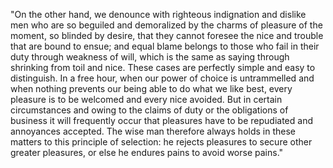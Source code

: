 "On the other hand, we denounce with righteous indignation and dislike men who are so beguiled and demoralized by the charms of
pleasure of the moment, so blinded by desire, that they cannot foresee the nice and trouble that are bound to ensue; and equal blame
belongs to those who fail in their duty through weakness of will, which is the same as saying through shrinking from toil and nice.
These cases are perfectly simple and easy to distinguish. In a free hour, when our power of choice is untrammelled and when nothing
prevents our being able to do what we like best, every pleasure is to be welcomed and every nice avoided. But in certain circumstances
and owing to the claims of duty or the obligations of business it will frequently occur that pleasures have to be repudiated and
annoyances accepted. The wise man therefore always holds in these matters to this principle of selection: he rejects pleasures to
secure other greater pleasures, or else he endures pains to avoid worse pains."        